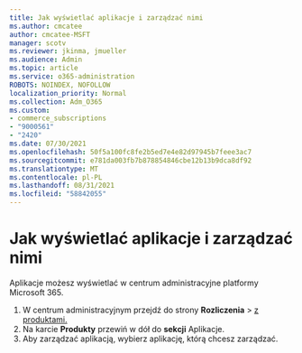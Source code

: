 ```yaml
---
title: Jak wyświetlać aplikacje i zarządzać nimi
ms.author: cmcatee
author: cmcatee-MSFT
manager: scotv
ms.reviewer: jkinma, jmueller
ms.audience: Admin
ms.topic: article
ms.service: o365-administration
ROBOTS: NOINDEX, NOFOLLOW
localization_priority: Normal
ms.collection: Adm_O365
ms.custom:
- commerce_subscriptions
- "9000561"
- "2420"
ms.date: 07/30/2021
ms.openlocfilehash: 50f5a100fc8fe2b5ed7e4e82d97945b7feee3ac7
ms.sourcegitcommit: e781da003fb7b878854846cbe12b13b9dca8df92
ms.translationtype: MT
ms.contentlocale: pl-PL
ms.lasthandoff: 08/31/2021
ms.locfileid: "58842055"
---
```

# <a name="how-to-view-and-manage-apps"></a>Jak wyświetlać aplikacje i zarządzać nimi

Aplikacje możesz wyświetlać w centrum administracyjne platformy Microsoft 365.

1. W centrum administracyjnym przejdź do strony **Rozliczenia**  >  [z produktami.](https://go.microsoft.com/fwlink/p/?linkid=842054)
2. Na karcie **Produkty** przewiń w dół do **sekcji** Aplikacje.
3. Aby zarządzać aplikacją, wybierz aplikację, którą chcesz zarządzać.